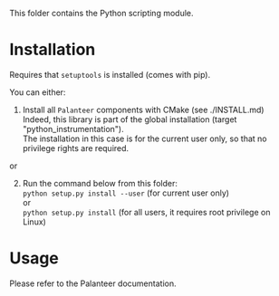 This folder contains the Python scripting module.

Installation
============

Requires that `setuptools` is installed (comes with pip).

You can either:

1) Install all `Palanteer` components with CMake (see ./INSTALL.md) <br/>
   Indeed, this library is part of the global installation (target "python_instrumentation"). <br/>
   The installation in this case is for the current user only, so that no privilege rights are required.

or

2) Run the command below from this folder: <br/>
     `python setup.py install --user`    (for current user only) <br/>
or <br/>
     `python setup.py install`           (for all users, it requires root privilege on Linux) <br/>


Usage
=====

Please refer to the Palanteer documentation.
